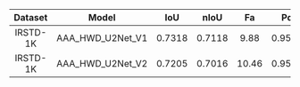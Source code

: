 |Dataset|      Model       |  IoU   |  nIoU  |  Fa   |   Pd   |   FLOPs   |Params |
|:---:|:----------------:|:------:|:------:|:-----:|:------:|:---------:|:-----:|
|IRSTD-1K| AAA_HWD_U2Net_V1 | 0.7318 | 0.7118 | 9.88  | 0.9571 | 86.9319 G |4.0706 M|
|IRSTD-1K| AAA_HWD_U2Net_V2 | 0.7205 | 0.7016 | 10.46 | 0.9536 |89.2445 G|4.0803 M|
